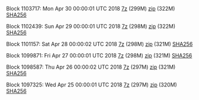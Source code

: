 Block 1103717: Mon Apr 30 00:00:01 UTC 2018 [7z](https://transfer.sh/izoga/bootstrap.dat.20180430.7z) (299M) [zip](https://transfer.sh/7dVN6/bootstrap.dat.20180430.zip) (322M) [SHA256](https://transfer.sh/Iy5cf/sha256.txt)

Block 1102439: Sun Apr 29 00:00:01 UTC 2018 [7z](https://transfer.sh/BNodX/bootstrap.dat.20180429.7z) (298M) [zip](https://transfer.sh/g4sCD/bootstrap.dat.20180429.zip) (322M) [SHA256](https://transfer.sh/vX4TO/sha256.txt)

Block 1101157: Sat Apr 28 00:00:02 UTC 2018 [7z](https://transfer.sh/VU6cz/bootstrap.dat.20180428.7z) (298M) [zip](https://transfer.sh/aX9o7/bootstrap.dat.20180428.zip) (321M) [SHA256](https://transfer.sh/Fxdoq/sha256.txt)

Block 1099871: Fri Apr 27 00:00:01 UTC 2018 [7z](https://transfer.sh/15LKDW/bootstrap.dat.20180427.7z) (298M) [zip](https://transfer.sh/73nwz/bootstrap.dat.20180427.zip) (321M) [SHA256](https://transfer.sh/jyLKp/sha256.txt)

Block 1098587: Thu Apr 26 00:00:02 UTC 2018 [7z](https://transfer.sh/88hHk/bootstrap.dat.20180426.7z) (297M) [zip](https://transfer.sh/h9nHg/bootstrap.dat.20180426.zip) (321M) [SHA256](https://transfer.sh/I9HeE/sha256.txt)

Block 1097325: Wed Apr 25 00:00:01 UTC 2018 [7z](https://transfer.sh/1E3aO/bootstrap.dat.20180425.7z) (297M) [zip](https://transfer.sh/akbed/bootstrap.dat.20180425.zip) (320M) [SHA256](https://transfer.sh/eXIBH/sha256.txt)
